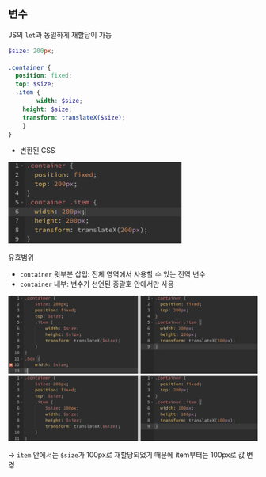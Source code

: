 ## 변수

JS의 `let`과 동일하게 재할당이 가능

```scss
$size: 200px;

.container {
  position: fixed;
  top: $size;
  .item {
		width: $size;
    height: $size;
    transform: translateX($size);
    }
}
```

- 변환된 CSS

<img src="./images/1-9.png" width="350px" />

<br/>

유효범위

- `container` 윗부분 삽입: 전체 영역에서 사용할 수 있는 전역 변수
- `container` 내부: 변수가 선언된 중괄호 안에서만 사용

<img src="./images/1-10.png" width="550px" />

<img src="./images/1-11.png" width="550px" />

→ `item` 안에서는 `$size`가 100px로 재할당되었기 때문에 item부터는 100px로 값 변경